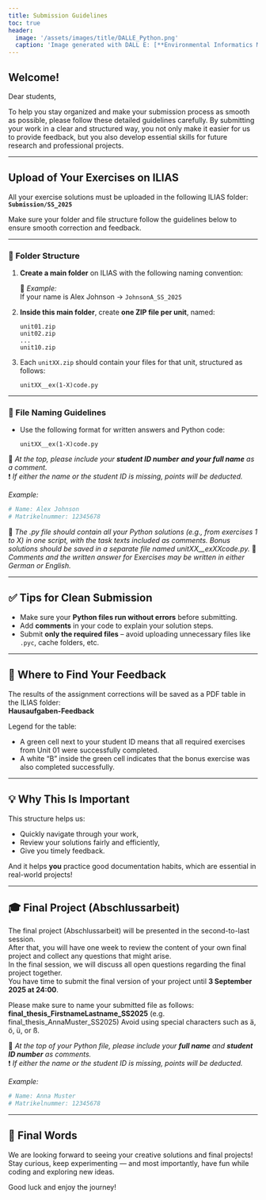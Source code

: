 ```yaml
---
title: Submission Guidelines
toc: true
header:
  image: '/assets/images/title/DALLE_Python.png'
  caption: 'Image generated with DALL E: [**Environmental Informatics Marburg**](https://www.uni-marburg.de/en/fb19/disciplines/physisch/environmentalinformatics)'
---
```


## Welcome!

Dear students,

To help you stay organized and make your submission process as smooth as possible, please follow these detailed guidelines carefully. By submitting your work in a clear and structured way, you not only make it easier for us to provide feedback, but you also develop essential skills for future research and professional projects.

---

## Upload of Your Exercises on ILIAS

All your exercise solutions must be uploaded in the following ILIAS folder:  
**`Submission/SS_2025`**

Make sure your folder and file structure follow the guidelines below to ensure smooth correction and feedback.

---

### 📁 Folder Structure

1. **Create a main folder** on ILIAS with the following naming convention:

   🔸 *Example:*  
   If your name is Alex Johnson → `JohnsonA_SS_2025`

2. **Inside this main folder**, create **one ZIP file per unit**, named:
   ```
   unit01.zip
   unit02.zip
   ...
   unit10.zip
   ```

3. Each `unitXX.zip` should contain your files for that unit, structured as follows:
   ```
   unitXX__ex(1-X)code.py
   ```

---

### 📄 File Naming Guidelines

- Use the following format for written answers and Python code:
  ```
  unitXX__ex(1-X)code.py
  ```
🔖 *At the top, please include your **student ID number** **and your full name** as a comment.*  
❗ *If either the name or the student ID is missing, points will be deducted.*  

*Example:*
```python
# Name: Alex Johnson
# Matrikelnummer: 12345678

  ```

  📝 *The .py file should contain all your Python solutions (e.g., from exercises 1 to X) in one script, with the task texts included as comments. Bonus solutions should be saved in a separate file named unitXX__exXXcode.py.*
  💬 *Comments and the written answer for Exercises may be written in either German or English.*

---

## ✅ Tips for Clean Submission

- Make sure your **Python files run without errors** before submitting.
- Add **comments** in your code to explain your solution steps.
- Submit **only the required files** – avoid uploading unnecessary files like `.pyc`, cache folders, etc.

---

## 📝 Where to Find Your Feedback

The results of the assignment corrections will be saved as a PDF table in the ILIAS folder:  
**Hausaufgaben-Feedback**

Legend for the table:

- A green cell next to your student ID means that all required exercises from Unit 01 were successfully completed.
- A white “B” inside the green cell indicates that the bonus exercise was also completed successfully.

---

## 💡 Why This Is Important

This structure helps us:
- Quickly navigate through your work,
- Review your solutions fairly and efficiently,
- Give you timely feedback.

And it helps **you** practice good documentation habits, which are essential in real-world projects!

---

## 🎓 Final Project (Abschlussarbeit)

The final project (Abschlussarbeit) will be presented in the second-to-last session.  
After that, you will have one week to review the content of your own final project and collect any questions that might arise.  
In the final session, we will discuss all open questions regarding the final project together.  
You have time to submit the final version of your project until **3 September 2025 at 24:00**.

Please make sure to name your submitted file as follows:
**final_thesis_FirstnameLastname_SS2025**
(e.g. final_thesis_AnnaMuster_SS2025)
Avoid using special characters such as ä, ö, ü, or ß.

🔖 *At the top of your Python file, please include your **full name** and **student ID number** as comments.*  
❗ *If either the name or the student ID is missing, points will be deducted.*  

*Example:*
```python
# Name: Anna Muster
# Matrikelnummer: 12345678
```
---

## 🚀 Final Words

We are looking forward to seeing your creative solutions and final projects!  
Stay curious, keep experimenting — and most importantly, have fun while coding and exploring new ideas.  

Good luck and enjoy the journey!
